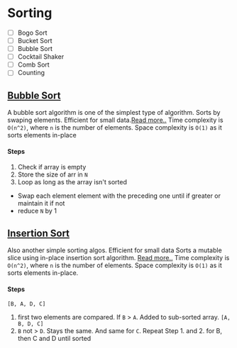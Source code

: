 # Sorting

- [ ] Bogo Sort
- [ ] Bucket Sort
- [ ] Bubble Sort
- [ ] Cocktail Shaker
- [ ] Comb Sort 
- [ ] Counting 

## [Bubble Sort](./bubble_sort.rs) 

A bubble sort algorithm is one of the simplest type of algorithm.
Sorts by swaping elements. Efficient for small data.[Read more..](https://www.geeksforgeeks.org/bubble-sort/)
Time complexity is `O(n^2)`, where `n` is the number of elements.
Space complexity is `O(1)` as it sorts elements in-place

#### Steps

1. Check if array is empty
2. Store the size of arr in `N`
3. Loop as long as the array isn't sorted
  - Swap each element element with the preceding one until if greater or maintain it if not 
  - reduce `N` by 1 

## [Insertion Sort](./insertion_sort.rs)

Also another simple sorting algos. Efficient for small data
Sorts a mutable slice using in-place insertion sort algorithm. [Read more..](https://www.geeksforgeeks.org/insertion-sort/)
Time complexity is `O(n^2)`, where `n` is the number of elements.
Space complexity is `O(1)` as it sorts elements in-place.

#### Steps

`[B, A, D, C]`
1. first two elements are compared. If `B` > `A`. Added to sub-sorted array.
`[A, B, D, C]`
2. `B` not > `D`. Stays the same. And same for `C`. Repeat Step 1. and 2. for B, then C and D until sorted

